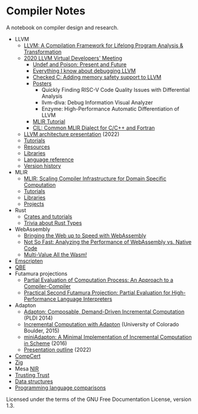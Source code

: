 # Compiler Notes

A notebook on compiler design and research.

- LLVM
  - [LLVM: A Compilation Framework for Lifelong Program Analysis & Transformation](llvm/cgo04_lattner.md)
  - [2020 LLVM Virtual Developers' Meeting](llvm/devmtg_2020-10)
    - [Undef and Poison: Present and Future](llvm/devmtg_2020-10/undef_and_poison.md)
    - [Everything I know about debugging LLVM](llvm/devmtg_2020-10/debugging_llvm.md)
    - [Checked C: Adding memory safety support to LLVM](llvm/devmtg_2020-10/checked_c_memory_safety.md)
    - [Posters](llvm/devmtg_2020-10/posters.md)
      - Quickly Finding RISC-V Code Quality Issues with Differential Analysis
      - llvm-diva: Debug Information Visual Analyzer
      - Enzyme: High-Performance Automatic Differentiation of LLVM
    - [MLIR Tutorial](llvm/devmtg_2020-10/mlir_tutorial.md)
    - [CIL: Common MLIR Dialect for C/C++ and Fortran](llvm/devmtg_2020-10/cil_mlir_dialect.md)
  - [LLVM architecture presentation](llvm/presentation_outline.md) (2022)
  - [Tutorials](llvm/tutorials.md)
  - [Resources](llvm/resources.md)
  - [Libraries](llvm/libraries.md)
  - [Language reference](llvm/langref.md)
  - [Version history](llvm/version_history.md)
- MLIR
  - [MLIR: Scaling Compiler Infrastructure for Domain Specific Computation](mlir/cgo21_lattner.md)
  - [Tutorials](mlir/tutorials.md)
  - [Libraries](mlir/libraries.md)
  - [Projects](mlir/projects.md)
- Rust
  - [Crates and tutorials](rust/rust.md)
  - [Trivia about Rust Types](rust/types_trivia.md)
- WebAssembly
  - [Bringing the Web up to Speed with WebAssembly](webassembly/pldi17_haas.md)
  - [Not So Fast: Analyzing the Performance of WebAssembly vs. Native Code](webassembly/atc19_jangda.md)
  - [Multi-Value All the Wasm!](webassembly/multi_value.md)
- [Emscripten](emscripten.md)
- [QBE](qbe.md)
- Futamura projections
  - [Partial Evaluation of Computation Process: An Approach to a Compiler-Compiler](futamura/futamura.md)
  - [Practical Second Futamura Projection: Partial Evaluation for High-Performance Language Interpreters](futamura/graal.md)
- Adapton
  - [Adapton: Composable, Demand-Driven Incremental Computation](adapton/pldi2014.md)
    (PLDI 2014)
  - [Incremental Computation with Adapton](adapton/boulder2015.md)
    (University of Colorado Boulder, 2015)
  - [miniAdapton: A Minimal Implementation of Incremental Computation in Scheme](adapton/miniAdapton.md)
    (2016)
  - [Presentation outline](adapton/presentation_outline.md) (2022)
- [CompCert](compcert.md)
- [Zig](zig.md)
- Mesa [NIR](mesa_nir.md)
- [Trusting Trust](trusting_trust.md)
- [Data structures](data_structures.md)
- [Programming language comparisons](pl_comparisons.md)

Licensed under the terms of the GNU Free Documentation License, version 1.3.

